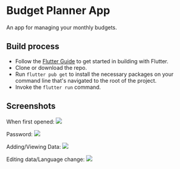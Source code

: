 # Budget Planner App

An app for managing your monthly budgets.

## Build process

- Follow the [Flutter Guide](https://flutter.dev/docs/get-started/install) to get started in building with Flutter.
- Clone or download the repo.
- Run ``` flutter pub get ``` to install the necessary packages on your command line that's navigated to the root of the project.
- Invoke the ``` flutter run ``` command.


## Screenshots

When first opened: ![](https://i.imgur.com/SqyuyrK.png)


Password: ![](https://i.imgur.com/ar8qVZF.png)


Adding/Viewing Data: ![](https://i.imgur.com/3p3IMNV.png)


Editing data/Language change: ![](https://i.imgur.com/VYimQUL.png)
